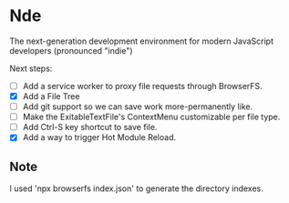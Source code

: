 # Nde
The next-generation development environment for modern JavaScript developers
(pronounced "indie")

Next steps:

- [ ] Add a service worker to proxy file requests through BrowserFS.
- [x] Add a File Tree
- [ ] Add git support so we can save work more-permanently like.
- [ ] Make the ExitableTextFile's ContextMenu customizable per file type.
- [ ] Add Ctrl-S key shortcut to save file.
- [x] Add a way to trigger Hot Module Reload.

## Note
I used 'npx browserfs index.json' to generate the directory indexes.